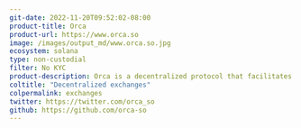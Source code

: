 ```yaml
---
git-date: 2022-11-20T09:52:02-08:00
product-title: Orca
product-url: https://www.orca.so
image: /images/output_md/www.orca.so.jpg
ecosystem: solana
type: non-custodial
filter: No KYC
product-description: Orca is a decentralized protocol that facilitates trades on Solana, as Orca is non-custodial when you trade tokens the protocol will interact directly with your wallet.
coltitle: "Decentralized exchanges"
colpermalink: exchanges
twitter: https://twitter.com/orca_so
github: https://github.com/orca-so
---
```

